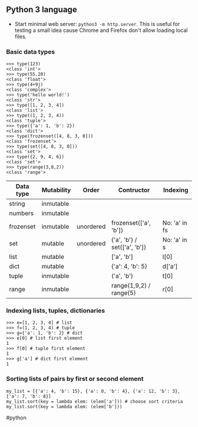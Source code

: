 ## Python 3 language
- Start minimal web server: ```python3 -m http.server```. This is useful for testing a small idea cause Chrome and Firefox don't allow loading local files.

### Basic data types

```
>>> type(123)
<class 'int'>
>>> type(55.20)
<class 'float'>
>>> type(4+9j)
<class 'complex'>
>>> type('hello world!')
<class 'str'>
>>> type([1, 2, 3, 4])
<class 'list'>
>>> type((1, 2, 3, 4))
<class 'tuple'>
>>> type({'a': 1, 'b': 2})
<class 'dict'>
>>> type(frozenset([4, 8, 3, 0]))
<class 'frozenset'>
>>> type(set([4, 8, 3, 0]))
<class 'set'>
>>> type({2, 9, 4, 6})
<class 'set'>
>>> type(range(3,8,2))
<class 'range'>
```

| Data type | Mutability |   Order   |          Contructor          |   Indexing    |
|-----------|------------|-----------|------------------------------|---------------|
| string    | inmutable  |           |                              |               |
| numbers   | inmutable  |           |                              |               |
| frozenset | inmutable  | unordered | frozenset(['a', 'b'])        | No: 'a' in fs |
| set       | mutable    | unordered | {'a', 'b'} / set(['a', 'b']) | No: 'a' in s  |
| list      | mutable    |           | ['a', 'b']                   | l[0]          |
| dict      | mutable    |           | {'a': 4, 'b': 5}             | d['a']        |
| tuple     | inmutable  |           | ('a', 'b')                   | t[0]          |
| range     | inmutable  |           | range(1,9,2) / range(5)      | r[0]          |

### Indexing lists, tuples, dictionaries

```
>>> e=[1, 2, 3, 4] # list
>>> f=(1, 2, 3, 4) # tuple
>>> g={'a': 1, 'b': 2} # dict
>>> e[0] # list first element
1
>>> f[0] # tuple first element
1
>>> g['a'] # dict first element
1
```

### Sorting lists of pairs by first or second element
```
my_list = [{'a': 4, 'b': 15}, {'a': 0, 'b': 4}, {'a': 12, 'b': 3}, {'a': 7, 'b': 8}]
my_list.sort(key = lambda elem: (elem['a'])) # choose sort criteria
my_list.sort(key = lambda elem: (elem['b']))
```

#python